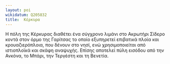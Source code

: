 ```yaml
---
layout: poi
wikidatum: Q205832
title:  Κέρκυρα
---
```


Η πόλη της Κέρκυρας διαθέτει ένα σύγχρονο λιμάνι στο Ακρωτήρι Σίδερο κοντά στον όρμο της Γαρίτσας το οποίο εξυπηρετεί επιβατικά πλοία και κρουαζιερόπλοια, που δένουν στο νησί, ενώ χρησιμοποιείται από ιστιοπλοϊκά και σκάφη αναψυχής. Επίσης αποτελεί πύλη εισόδου από την Ανκόνα, το Μπάρι, την Τεργέστη και τη Βενετία.

